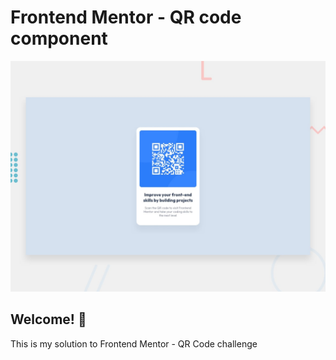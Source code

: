 # Frontend Mentor - QR code component

![Design preview for the QR code component coding challenge](./design/desktop-preview.jpg)

## Welcome! 👋

This is my solution to Frontend Mentor - QR Code challenge
